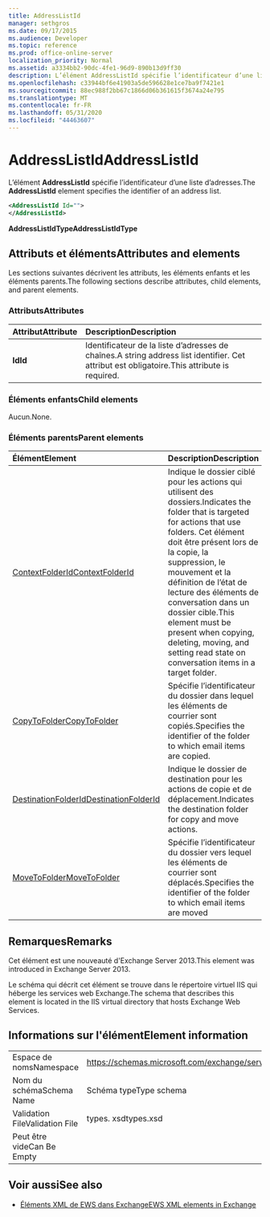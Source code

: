 ```yaml
---
title: AddressListId
manager: sethgros
ms.date: 09/17/2015
ms.audience: Developer
ms.topic: reference
ms.prod: office-online-server
localization_priority: Normal
ms.assetid: a3334bb2-90dc-4fe1-96d9-890b13d9ff30
description: L’élément AddressListId spécifie l’identificateur d’une liste d’adresses.
ms.openlocfilehash: c33944bf6e41903a5de596628e1ce7ba9f7421e1
ms.sourcegitcommit: 88ec988f2bb67c1866d06b361615f3674a24e795
ms.translationtype: MT
ms.contentlocale: fr-FR
ms.lasthandoff: 05/31/2020
ms.locfileid: "44463607"
---
```

# <a name="addresslistid"></a><span data-ttu-id="11e44-103">AddressListId</span><span class="sxs-lookup"><span data-stu-id="11e44-103">AddressListId</span></span>

<span data-ttu-id="11e44-104">L’élément **AddressListId** spécifie l’identificateur d’une liste d’adresses.</span><span class="sxs-lookup"><span data-stu-id="11e44-104">The **AddressListId** element specifies the identifier of an address list.</span></span> 
  
```XML
<AddressListId Id="">
</AddressListId>
```

 <span data-ttu-id="11e44-105">**AddressListIdType**</span><span class="sxs-lookup"><span data-stu-id="11e44-105">**AddressListIdType**</span></span>
## <a name="attributes-and-elements"></a><span data-ttu-id="11e44-106">Attributs et éléments</span><span class="sxs-lookup"><span data-stu-id="11e44-106">Attributes and elements</span></span>

<span data-ttu-id="11e44-107">Les sections suivantes décrivent les attributs, les éléments enfants et les éléments parents.</span><span class="sxs-lookup"><span data-stu-id="11e44-107">The following sections describe attributes, child elements, and parent elements.</span></span>
  
### <a name="attributes"></a><span data-ttu-id="11e44-108">Attributs</span><span class="sxs-lookup"><span data-stu-id="11e44-108">Attributes</span></span>

|<span data-ttu-id="11e44-109">**Attribut**</span><span class="sxs-lookup"><span data-stu-id="11e44-109">**Attribute**</span></span>|<span data-ttu-id="11e44-110">**Description**</span><span class="sxs-lookup"><span data-stu-id="11e44-110">**Description**</span></span>|
|:-----|:-----|
|<span data-ttu-id="11e44-111">**Id**</span><span class="sxs-lookup"><span data-stu-id="11e44-111">**Id**</span></span> <br/> |<span data-ttu-id="11e44-112">Identificateur de la liste d’adresses de chaînes.</span><span class="sxs-lookup"><span data-stu-id="11e44-112">A string address list identifier.</span></span> <span data-ttu-id="11e44-113">Cet attribut est obligatoire.</span><span class="sxs-lookup"><span data-stu-id="11e44-113">This attribute is required.</span></span>  <br/> |
   
### <a name="child-elements"></a><span data-ttu-id="11e44-114">Éléments enfants</span><span class="sxs-lookup"><span data-stu-id="11e44-114">Child elements</span></span>

<span data-ttu-id="11e44-115">Aucun.</span><span class="sxs-lookup"><span data-stu-id="11e44-115">None.</span></span>
  
### <a name="parent-elements"></a><span data-ttu-id="11e44-116">Éléments parents</span><span class="sxs-lookup"><span data-stu-id="11e44-116">Parent elements</span></span>

|<span data-ttu-id="11e44-117">**Élément**</span><span class="sxs-lookup"><span data-stu-id="11e44-117">**Element**</span></span>|<span data-ttu-id="11e44-118">**Description**</span><span class="sxs-lookup"><span data-stu-id="11e44-118">**Description**</span></span>|
|:-----|:-----|
|[<span data-ttu-id="11e44-119">ContextFolderId</span><span class="sxs-lookup"><span data-stu-id="11e44-119">ContextFolderId</span></span>](contextfolderid.md) <br/> |<span data-ttu-id="11e44-120">Indique le dossier ciblé pour les actions qui utilisent des dossiers.</span><span class="sxs-lookup"><span data-stu-id="11e44-120">Indicates the folder that is targeted for actions that use folders.</span></span> <span data-ttu-id="11e44-121">Cet élément doit être présent lors de la copie, la suppression, le mouvement et la définition de l’état de lecture des éléments de conversation dans un dossier cible.</span><span class="sxs-lookup"><span data-stu-id="11e44-121">This element must be present when copying, deleting, moving, and setting read state on conversation items in a target folder.</span></span>  <br/> |
|[<span data-ttu-id="11e44-122">CopyToFolder</span><span class="sxs-lookup"><span data-stu-id="11e44-122">CopyToFolder</span></span>](copytofolder.md) <br/> |<span data-ttu-id="11e44-123">Spécifie l’identificateur du dossier dans lequel les éléments de courrier sont copiés.</span><span class="sxs-lookup"><span data-stu-id="11e44-123">Specifies the identifier of the folder to which email items are copied.</span></span>  <br/> |
|[<span data-ttu-id="11e44-124">DestinationFolderId</span><span class="sxs-lookup"><span data-stu-id="11e44-124">DestinationFolderId</span></span>](destinationfolderid.md) <br/> |<span data-ttu-id="11e44-125">Indique le dossier de destination pour les actions de copie et de déplacement.</span><span class="sxs-lookup"><span data-stu-id="11e44-125">Indicates the destination folder for copy and move actions.</span></span>  <br/> |
|[<span data-ttu-id="11e44-126">MoveToFolder</span><span class="sxs-lookup"><span data-stu-id="11e44-126">MoveToFolder</span></span>](movetofolder.md) <br/> |<span data-ttu-id="11e44-127">Spécifie l’identificateur du dossier vers lequel les éléments de courrier sont déplacés.</span><span class="sxs-lookup"><span data-stu-id="11e44-127">Specifies the identifier of the folder to which email items are moved</span></span>  <br/> |
   
## <a name="remarks"></a><span data-ttu-id="11e44-128">Remarques</span><span class="sxs-lookup"><span data-stu-id="11e44-128">Remarks</span></span>

<span data-ttu-id="11e44-129">Cet élément est une nouveauté d'Exchange Server 2013.</span><span class="sxs-lookup"><span data-stu-id="11e44-129">This element was introduced in Exchange Server 2013.</span></span>
  
<span data-ttu-id="11e44-130">Le schéma qui décrit cet élément se trouve dans le répertoire virtuel IIS qui héberge les services web Exchange.</span><span class="sxs-lookup"><span data-stu-id="11e44-130">The schema that describes this element is located in the IIS virtual directory that hosts Exchange Web Services.</span></span>
  
## <a name="element-information"></a><span data-ttu-id="11e44-131">Informations sur l'élément</span><span class="sxs-lookup"><span data-stu-id="11e44-131">Element information</span></span>

|||
|:-----|:-----|
|<span data-ttu-id="11e44-132">Espace de noms</span><span class="sxs-lookup"><span data-stu-id="11e44-132">Namespace</span></span>  <br/> |https://schemas.microsoft.com/exchange/services/2006/types  <br/> |
|<span data-ttu-id="11e44-133">Nom du schéma</span><span class="sxs-lookup"><span data-stu-id="11e44-133">Schema Name</span></span>  <br/> |<span data-ttu-id="11e44-134">Schéma type</span><span class="sxs-lookup"><span data-stu-id="11e44-134">Type schema</span></span>  <br/> |
|<span data-ttu-id="11e44-135">Validation File</span><span class="sxs-lookup"><span data-stu-id="11e44-135">Validation File</span></span>  <br/> |<span data-ttu-id="11e44-136">types. xsd</span><span class="sxs-lookup"><span data-stu-id="11e44-136">types.xsd</span></span>  <br/> |
|<span data-ttu-id="11e44-137">Peut être vide</span><span class="sxs-lookup"><span data-stu-id="11e44-137">Can Be Empty</span></span>  <br/> ||
   
## <a name="see-also"></a><span data-ttu-id="11e44-138">Voir aussi</span><span class="sxs-lookup"><span data-stu-id="11e44-138">See also</span></span>

- [<span data-ttu-id="11e44-139">Éléments XML de EWS dans Exchange</span><span class="sxs-lookup"><span data-stu-id="11e44-139">EWS XML elements in Exchange</span></span>](ews-xml-elements-in-exchange.md)

